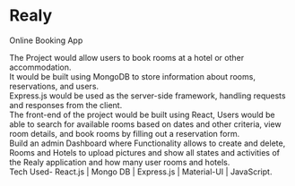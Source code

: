 # Realy
Online Booking App


The Project would allow users to book rooms at a hotel or other accommodation.  <br>
It would be built using MongoDB to store information about rooms, reservations, and users. <br> 
Express.js would be used as the server-side framework, handling requests and responses from the client.  <br>
The front-end of the project would be built using React, Users would be able to search for available rooms based on dates and other criteria, view room details, and book rooms by filling out a reservation form. <br>
Build an admin Dashboard where Functionality allows to create and delete,  Rooms and Hotels to upload pictures and show all states and activities of the Realy application and how many user rooms and hotels. <br>
Tech Used-  React.js | Mongo DB | Express.js | Material-UI | JavaScript.  <br>
